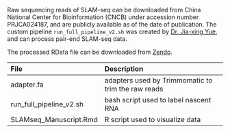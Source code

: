 Raw sequencing reads of SLAM-seq can be downloaded from China National Center for Bioinformation (CNCB) under accession number PRJCA024187, and are publicly available as of the date of publication. The custom pipeline `run_full_pipeline_v2.sh` was created by [Dr. Jia-xing Yue](https://orcid.org/0000-0002-2122-9221), and can process pair-end SLAM-seq data. 

The processed RData file can be downloaded from [Zendo](https://zenodo.org/records/10809097).

| File  | Description |
|:---------------|:-------------|
| adapter.fa | adapters used by Trimmomatic to trim the raw reads |
| run_full_pipeline_v2.sh | bash script used to label nascent RNA |
| SLAMseq_Manuscript.Rmd | R script used to visualize data |
